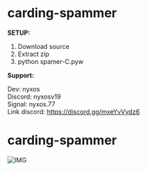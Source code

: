 # carding-spammer
__SETUP:__

1) Download source  
2) Extract zip  
3) python spamer-C.pyw

__Support:__  

Dev: nyxos  
Discord: nyxosv19  
Signal: nyxos.77  
Link discord: https://discord.gg/mxeYvVydz6  
  
# carding-spammer 

![IMG](https://cdn.discordapp.com/attachments/1299114775153737910/1299374789844013118/image.png?ex=671cf893&is=671ba713&hm=9fd661353fdb4a8692bc4c34b47c8e2980e44db65c73db47857056fe5159f9a4&)

